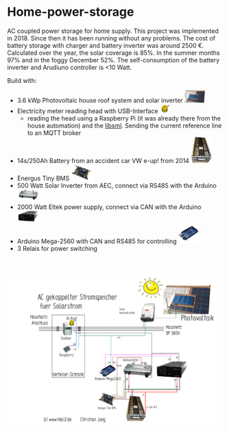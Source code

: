 # Home-power-storage
AC coupled power storage for home supply.
This project was implemented in 2018. Since then it has been running without any problems. The cost of battery storage with charger and battery inverter was around 2500 €. Calculated over the year, the solar coverage is 85%. In the summer months 97% and in the foggy December 52%.
The self-consumption of the battery inverter and Arudiuno controller is <10 Watt.

Build with:
- 3.6 kWp Photovoltaic house roof system and solar inverter <img src="docs/images/roof.jpg" width="10%"></img> 
- Electricity meter reading head with USB-Interface <img src="docs/images/ir-kopf.png" width="5%"></img> 
  - reading the head using a Raspberry Pi (it was already there from the house automation) and the [libsml](src/rasperry_pi/libsml/examples/sma_mqtt.py). Sending the current reference line to an MQTT broker
- 14s/250Ah Battery from an accident car VW e-up! from 2014 <img src="docs/images/batterie-e-up.jpg" width="10%"></img> 
- Energus Tiny BMS <img src="docs/images/Energus-bms.png" width="10%"></img> 
- 500 Watt Solar Inverter from AEC, connect via RS485 with the Arduino <img src="docs/images/aec-inv500.png" width="10%"></img>
- 2000 Watt Eltek power supply, connect via CAN with the Arduino <img src="docs/images/eltek.png" width="10%"></img>
- Arduino Mega-2560 with CAN and RS485 for controlling <img src="docs/images/mega-2560.jpg" width="10%"></img>
- 3 Relais for power switching
<br><br><br>

<img src="docs/images/home_storage.png"></img>
